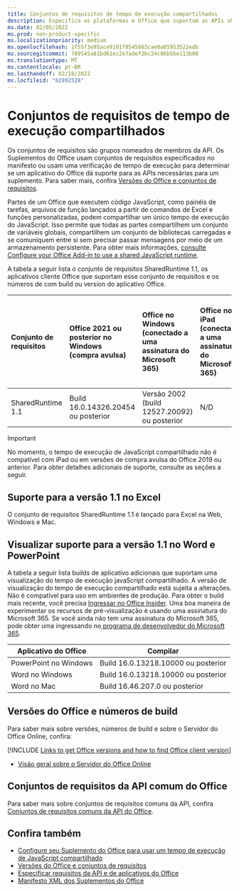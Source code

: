 ```yaml
---
title: Conjuntos de requisitos de tempo de execução compartilhados
description: Especifica as plataformas e Office que suportam as APIs sharedRuntime.
ms.date: 02/05/2022
ms.prod: non-product-specific
ms.localizationpriority: medium
ms.openlocfilehash: 1f55f3e95ace9101f8545863cae0a05953522edb
ms.sourcegitcommit: 789545a81bd61ec2e7adef2bc24c06b5be113b00
ms.translationtype: MT
ms.contentlocale: pt-BR
ms.lasthandoff: 02/18/2022
ms.locfileid: "62892528"
---
```

# <a name="shared-runtime-requirement-sets"></a>Conjuntos de requisitos de tempo de execução compartilhados

Os conjuntos de requisitos são grupos nomeados de membros da API. Os Suplementos do Office usam conjuntos de requisitos especificados no manifesto ou usam uma verificação de tempo de execução para determinar se um aplicativo do Office dá suporte para as APIs necessárias para um suplemento. Para saber mais, confira [Versões do Office e conjuntos de requisitos](../../develop/office-versions-and-requirement-sets.md).

Partes de um Office que executem código JavaScript, como painéis de tarefas, arquivos de função lançados a partir de comandos de Excel e funções personalizadas, podem compartilhar um único tempo de execução do JavaScript. Isso permite que todas as partes compartilhem um conjunto de variáveis globais, compartilhem um conjunto de bibliotecas carregadas e se comuniquem entre si sem precisar passar mensagens por meio de um armazenamento persistente. Para obter mais informações, [consulte Configure your Office Add-in to use a shared JavaScript runtime](../../develop/configure-your-add-in-to-use-a-shared-runtime.md).

A tabela a seguir lista o conjunto de requisitos SharedRuntime 1.1, os aplicativos cliente Office que suportam esse conjunto de requisitos e os números de com build ou version do aplicativo Office.

| Conjunto de requisitos | Office 2021 ou posterior no Windows<br>(compra avulsa) | Office no Windows<br>(conectado a uma assinatura do Microsoft 365) | Office no iPad<br>(conectado a uma assinatura do Microsoft 365) | Office no Mac<br>(ambas as assinaturas<br> e compra única Office no Mac 2019 e posterior)  | Office na Web | Servidor do Office Online |
|:-----|:-----|:-----|:-----|:-----|:-----|:-----|
| SharedRuntime 1.1  | Build 16.0.14326.20454 ou posterior | Versão 2002 (build 12527.20092) ou posterior | N/D | 16.35 ou posterior | Fevereiro de 2020 | N/D |

> [!IMPORTANT]
> No momento, o tempo de execução de JavaScript compartilhado não é compatível com iPad ou em versões de compra avulsa do Office 2019 ou anterior. Para obter detalhes adicionais de suporte, consulte as seções a seguir.

## <a name="support-for-version-11-on-excel"></a>Suporte para a versão 1.1 no Excel

O conjunto de requisitos SharedRuntime 1.1 é lançado para Excel na Web, Windows e Mac.

## <a name="preview-support-for-version-11-on-word-and-powerpoint"></a>Visualizar suporte para a versão 1.1 no Word e PowerPoint

A tabela a seguir lista builds de aplicativo adicionais que suportam uma visualização do tempo de execução javaScript compartilhado. A versão de visualização do tempo de execução compartilhado está sujeita a alterações. Não é compatível para uso em ambientes de produção. Para obter o build mais recente, você precisa [Ingressar no Office Insider](https://insider.office.com/join). Uma boa maneira de experimentar os recursos de pré-visualização é usando uma assinatura do Microsoft 365. Se você ainda não tem uma assinatura do Microsoft 365, pode obter uma ingressando no[ programa de desenvolvedor do Microsoft 365](https://developer.microsoft.com/office/dev-program).

|Aplicativo do Office |Compilar |
|-------------------|------|
|PowerPoint no Windows |Build 16.0.13218.10000 ou posterior |
|Word no Windows |Build 16.0.13218.10000 ou posterior |
|Word no Mac |Build 16.46.207.0 ou posterior |

## <a name="office-versions-and-build-numbers"></a>Versões do Office e números de build

Para saber mais sobre versões, números de build e sobre o Servidor do Office Online, confira:

[!INCLUDE [Links to get Office versions and how to find Office client version](../../includes/links-get-office-versions-builds.md)]
- [Visão geral sobre o Servidor do Office Online](/officeonlineserver/office-online-server-overview)

## <a name="office-common-api-requirement-sets"></a>Conjuntos de requisitos da API comum do Office

Para saber mais sobre conjuntos de requisitos comuns da API, confira [Conjuntos de requisitos comuns da API do Office](office-add-in-requirement-sets.md).

## <a name="see-also"></a>Confira também

- [Configure seu Suplemento do Office para usar um tempo de execução de JavaScript compartilhado](../../develop/configure-your-add-in-to-use-a-shared-runtime.md)
- [Versões do Office e conjuntos de requisitos](../../develop/office-versions-and-requirement-sets.md)
- [Especificar requisitos da API e de aplicativos do Office](../../develop/specify-office-hosts-and-api-requirements.md)
- [Manifesto XML dos Suplementos do Office](../../develop/add-in-manifests.md)

